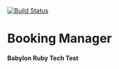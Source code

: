 [![Build Status](https://travis-ci.com/cyberplanner/booking_manager.svg?token=2GwpjbQN1QM2GpxTtmcG&branch=master)](https://travis-ci.com/cyberplanner/booking_manager)

# Booking Manager

#### Babylon Ruby Tech Test
